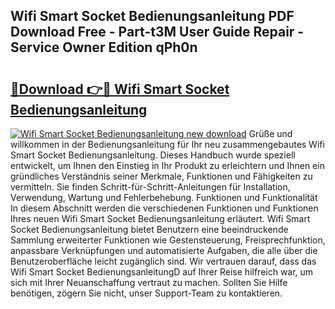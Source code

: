 ## Wifi Smart Socket Bedienungsanleitung PDF Download Free - Part-t3M User Guide Repair - Service Owner Edition qPh0n

# <h2><a href="http://df4sxls.blite.top/?on=Wifi+Smart+Socket+Bedienungsanleitung">🔗Download 👉🔴 Wifi Smart Socket Bedienungsanleitung</a></h2>

[![Wifi Smart Socket Bedienungsanleitung new download](https://i.imgur.com/lujVjoI.png)](http://df4sxls.blite.top/?on=Wifi+Smart+Socket+Bedienungsanleitung)
Grüße und willkommen in der Bedienungsanleitung für Ihr neu zusammengebautes Wifi Smart Socket Bedienungsanleitung. Dieses Handbuch wurde speziell entwickelt, um Ihnen den Einstieg in Ihr Produkt zu erleichtern und Ihnen ein gründliches Verständnis seiner Merkmale, Funktionen und Fähigkeiten zu vermitteln. Sie finden Schritt-für-Schritt-Anleitungen für Installation, Verwendung, Wartung und Fehlerbehebung. Funktionen und Funktionalität In diesem Abschnitt werden die verschiedenen Funktionen und Funktionen Ihres neuen Wifi Smart Socket Bedienungsanleitung erläutert. Wifi Smart Socket Bedienungsanleitung bietet Benutzern eine beeindruckende Sammlung erweiterter Funktionen wie Gestensteuerung, Freisprechfunktion, anpassbare Verknüpfungen und automatisierte Aufgaben, die alle über die Benutzeroberfläche leicht zugänglich sind. Wir vertrauen darauf, dass das Wifi Smart Socket BedienungsanleitungD auf Ihrer Reise hilfreich war, um sich mit Ihrer Neuanschaffung vertraut zu machen. Sollten Sie Hilfe benötigen, zögern Sie nicht, unser Support-Team zu kontaktieren.
